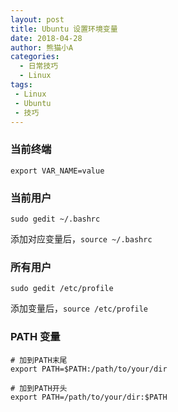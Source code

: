 ```yaml
---
layout: post
title: Ubuntu 设置环境变量
date: 2018-04-28
author: 熊猫小A
categories: 
  - 日常技巧
  - Linux
tags:
 - Linux
 - Ubuntu
 - 技巧
---
```


### 当前终端

```
export VAR_NAME=value
```

### 当前用户

```
sudo gedit ~/.bashrc
```

添加对应变量后，`source ~/.bashrc`

### 所有用户

```
sudo gedit /etc/profile
```

添加变量后，`source /etc/profile`

### PATH 变量

```
# 加到PATH末尾
export PATH=$PATH:/path/to/your/dir

# 加到PATH开头
export PATH=/path/to/your/dir:$PATH
```

